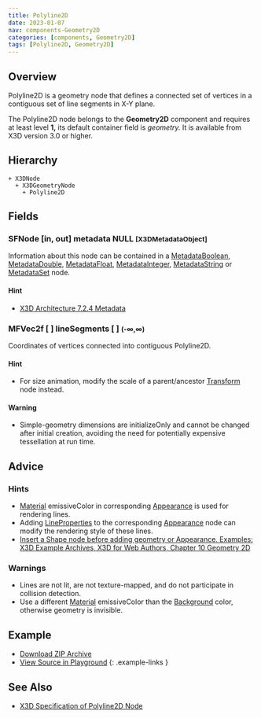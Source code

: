 ```yaml
---
title: Polyline2D
date: 2023-01-07
nav: components-Geometry2D
categories: [components, Geometry2D]
tags: [Polyline2D, Geometry2D]
---
```

<style>
.post h3 {
  word-spacing: 0.2em;
}
</style>

## Overview

Polyline2D is a geometry node that defines a connected set of vertices in a contiguous set of line segments in X-Y plane.

The Polyline2D node belongs to the **Geometry2D** component and requires at least level **1,** its default container field is *geometry.* It is available from X3D version 3.0 or higher.

## Hierarchy

```
+ X3DNode
  + X3DGeometryNode
    + Polyline2D
```

## Fields

### SFNode [in, out] **metadata** NULL <small>[X3DMetadataObject]</small>

Information about this node can be contained in a [MetadataBoolean](/x_ite/components/core/metadataboolean/), [MetadataDouble](/x_ite/components/core/metadatadouble/), [MetadataFloat](/x_ite/components/core/metadatafloat/), [MetadataInteger](/x_ite/components/core/metadatainteger/), [MetadataString](/x_ite/components/core/metadatastring/) or [MetadataSet](/x_ite/components/core/metadataset/) node.

#### Hint

- [X3D Architecture 7.2.4 Metadata](https://www.web3d.org/specifications/X3Dv4/ISO-IEC19775-1v4-IS/Part01/components/core.html#Metadata)

### MFVec2f [ ] **lineSegments** [ ] <small>(-∞,∞)</small>

Coordinates of vertices connected into contiguous Polyline2D.

#### Hint

- For size animation, modify the scale of a parent/ancestor [Transform](/x_ite/components/grouping/transform/) node instead.

#### Warning

- Simple-geometry dimensions are initializeOnly and cannot be changed after initial creation, avoiding the need for potentially expensive tessellation at run time.

## Advice

### Hints

- [Material](/x_ite/components/shape/material/) emissiveColor in corresponding [Appearance](/x_ite/components/shape/appearance/) is used for rendering lines.
- Adding [LineProperties](/x_ite/components/shape/lineproperties/) to the corresponding [Appearance](/x_ite/components/shape/appearance/) node can modify the rendering style of these lines.
- [Insert a Shape node before adding geometry or Appearance. Examples: X3D Example Archives, X3D for Web Authors, Chapter 10 Geometry 2D](https://www.web3d.org/x3d/content/examples/X3dForWebAuthors/Chapter10Geometry2D)

### Warnings

- Lines are not lit, are not texture-mapped, and do not participate in collision detection.
- Use a different [Material](/x_ite/components/shape/material/) emissiveColor than the [Background](/x_ite/components/environmentaleffects/background/) color, otherwise geometry is invisible.

## Example

<x3d-canvas class="br" src="https://create3000.github.io/media/examples/Geometry2D/Polyline2D/Polyline2D.x3d" update="auto"></x3d-canvas>

- [Download ZIP Archive](https://create3000.github.io/media/examples/Geometry2D/Polyline2D/Polyline2D.zip)
- [View Source in Playground](/x_ite/playground/?url=https://create3000.github.io/media/examples/Geometry2D/Polyline2D/Polyline2D.x3d)
{: .example-links }

## See Also

- [X3D Specification of Polyline2D Node](https://www.web3d.org/documents/specifications/19775-1/V4.0/Part01/components/geometry2D.html#Polyline2D)
